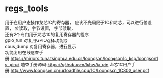 # regs_tools

用于在用户态操作龙芯1C的寄存器， 应该不光局限于1C和龙芯，可以进行位设置， 位读取，字节设置， 字节读取，  
还有2个专门用于龙芯1C的复用寄存器的程序  
gpio_fun 对复用GPIO选择功能号  
cbus_dump 对复用寄存器，进行显示  
功能复用在线速查手册:https://mirrors.tuna.tsinghua.edu.cn/loongson/loongson1c_bsp/loongson1c_pins/
速查手册源码:https://github.com/lshw/ic_pin
龙芯1C用户手册:http://www.loongson.cn/uploadfile/cpu/1C/Loongson_1C300_user.pdf
